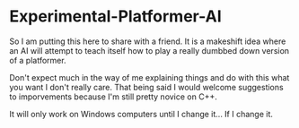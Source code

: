 # Experimental-Platformer-AI
So I am putting this here to share with a friend. It is a makeshift idea where an AI will attempt to teach itself how to play a really dumbbed down version of a platformer.

Don't expect much in the way of me explaining things and do with this what you want I don't really care. That being said I would welcome suggestions to imporvements because I'm still pretty novice on C++.

It will only work on Windows computers until I change it... If I change it.
